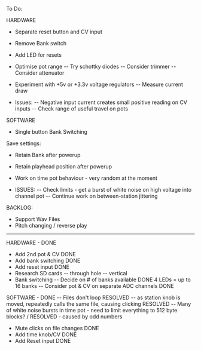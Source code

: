 To Do: 

HARDWARE 

- Separate reset button and CV input 
- Remove Bank switch  
- Add LED for resets 

- Optimise pot range 
-- Try schottky diodes 
-- Consider trimmer 
-- Consider attenuator


- Experiment with +5v or +3.3v voltage regulators 
-- Measure current draw 

- Issues: 
-- Negative input current creates small positive reading on CV inputs 
-- Check range of useful travel on pots 


SOFTWARE 

- Single button Bank Switching 

Save settings: 
- Retain Bank after powerup 
- Retain playhead position after powerup 

- Work on time pot behaviour - very random at the moment 

- ISSUES: 
-- Check limits - get a burst of white noise on high voltage into channel pot 
-- Continue work on between-station jittering 

BACKLOG: 
- Support Wav Files 
- Pitch changing / reverse play 

--------------

HARDWARE - DONE 

- Add 2nd pot & CV DONE 
- Add bank switching DONE
- Add reset input DONE 
- Research SD cards 
-- through hole 
-- vertical 
- Bank switching 
-- Decide on # of banks available DONE 4 LEDs = up to 16 banks
-- Consider pot & CV on separate ADC channels DONE



SOFTWARE - DONE
-- Files don't loop RESOLVED 
-- as station knob is moved, repeatedly calls the same file, causing clicking RESOLVED 
-- Many of white noise bursts in time pot - need to limit everything to 512 byte blocks? / RESOLVED - caused by odd numbers 
- Mute clicks on file changes DONE 
- Add time knob/CV DONE 
- Add Reset input DONE 

